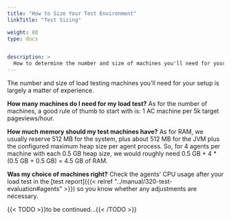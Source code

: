 ```yaml
---
title: "How to Size Your Test Environment"
linkTitle: "Test Sizing"

weight: 80
type: docs


description: >
  How to determine the number and size of machines you'll need for your load test.
---
```


The number and size of load testing machines you'll need for your setup is largely a matter of experience. 

**How many machines do I need for my load test?**
As for the number of machines, a good rule of thumb to start with is: 1 AC machine per 5k target pageviews/hour. 

**How much memory should my test machines have?**
As for RAM, we usually reserve 512 MB for the system, plus about 512 MB for the JVM plus the configured maximum heap size per agent process. So, for 4 agents per machine with each 0.5 GB heap size, we would roughly need 0.5 GB + 4 * (0.5 GB + 0.5 GB) = 4.5 GB of RAM.

**Was my choice of machines right?**
Check the agents' CPU usage after your load test in the [test report]({{< relref "../manual/320-test-evaluation#agents" >}}) so you know whether any adjustments are necessary.

{{< TODO >}}to be continued...{{< /TODO >}}

